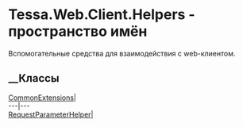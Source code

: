 # Tessa.Web.Client.Helpers - пространство имён
Вспомогательные средства для взаимодействия с web-клиентом.
##  __Классы
[CommonExtensions](T_Tessa_Web_Client_Helpers_CommonExtensions.htm)|  
---|---  
[RequestParameterHelper](T_Tessa_Web_Client_Helpers_RequestParameterHelper.htm)|
